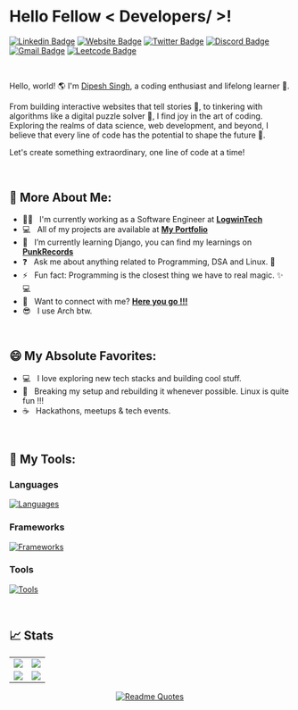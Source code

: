 <base target="_blank">

# Hello Fellow < Developers/ >! 

[![Linkedin Badge](https://img.shields.io/badge/-LinkedIn-0e76a8?style=flat-square&logo=Linkedin&logoColor=white)](https://www.linkedin.com/in/dipesh-singh253/)
[![Website Badge](https://img.shields.io/badge/Website-3b5998?style=flat-square&logo=google-chrome&logoColor=white)](https://dipesh.dev/)
[![Twitter Badge](https://img.shields.io/badge/-Twitter-00acee?style=flat-square&logo=Twitter&logoColor=white)](https://twitter.com/dipeshSingh_253)
[![Discord Badge](https://img.shields.io/badge/-Discord-0088cc?style=flat-square&logo=Discord&logoColor=white&color=blueviolet)](http://discordapp.com/users/849913360144400404)
[![Gmail Badge](https://img.shields.io/badge/-Gmail-0088cc?style=flat-square&logo=Gmail&logoColor=white&color=red)](mailto:sinhdipesh@gmail.com)
[![Leetcode Badge](https://img.shields.io/badge/-Leetcode-0088cc?style=flat-square&logo=Leetcode&logoColor=white&color=brown)](https://leetcode.com/sinhdipesh/)



<br>

Hello, world! 🌎 I'm [Dipesh Singh](https://github.com/dipeshsingh253/), a coding enthusiast and lifelong learner 🚀.

From building interactive websites that tell stories 📖, to tinkering with algorithms like a digital puzzle solver 🧩, I find joy in the art of coding. Exploring the realms of data science, web development, and beyond, I believe that every line of code has the potential to shape the future 🌟.

Let's create something extraordinary, one line of code at a time!

<br>

## 💫 More About Me:

 - 👨‍💼 &nbsp; I'm currently working as a Software Engineer at **<a href="https://logwintech.com/" target="_blank">LogwinTech</a>**
 - 💻 &nbsp; All of my projects are available at **<a href="https://dipesh.dev/project/" target="_blank">My Portfolio</a>**
 - 🔭 &nbsp; I’m currently learning Django, you can find my learnings on **<a href="https://github.com/dipeshsingh253/punkrecords" target="_blank">PunkRecords</a>**
 - ❓ &nbsp; Ask me about anything related to Programming, DSA and Linux. 🐧
 - ⚡ &nbsp; Fun fact: Programming is the closest thing we have to real magic. ✨💻
 - 📧 &nbsp; Want to connect with me? **<a href="https://dipesh.dev/contact/" target="_blank">Here you go !!!</a>**
 - 😎 &nbsp; I use Arch btw.
<!-- - 🔭 &nbsp; I’m currently working on **<a href="https://github.com/dipeshsingh253/saral-hugo-theme" target="_blank">Saral-Hugo-Theme</a>** -->

<br>

## 😄 My Absolute Favorites:

- 💻 &nbsp; I love exploring new tech stacks and building cool stuff.
- 🐧 &nbsp; Breaking my setup and rebuilding it whenever possible. Linux is quite fun !!!
- ☕ &nbsp; Hackathons, meetups & tech events.

<br>

## 🔨 My Tools:

### Languages

[![Languages](https://skillicons.dev/icons?i=js,html,css,java,bash,typescript,python&perline=6)](https://skillicons.dev)


### Frameworks

[![Frameworks](https://skillicons.dev/icons?i=hibernate,nodejs,spring,tailwind,bootstrap,react,angular,django&perline=6)](https://skillicons.dev)

### Tools 

[![Tools](https://skillicons.dev/icons?i=git,idea,kafka,linux,maven,mongodb,mysql,neovim,netlify,postman,vim,vscode,docker,kubernetes,gradle&perline=6)](https://skillicons.dev)

<!--
## 🔨 My Tools:

### Languages

**Expert Level:** </br>
[![Languages Expert](https://skillicons.dev/icons?i=js,typescript,java&perline=6)](https://skillicons.dev)

**Proficient Level:** </br>
[![Languages Proficient](https://skillicons.dev/icons?i=html,css,python&perline=6)](https://skillicons.dev)

**Comfortable Level:** </br>
[![Languages Comfortable](https://skillicons.dev/icons?i=bash&perline=6)](https://skillicons.dev)

### Frameworks

**Expert Level:** </br>
[![Frameworks Expert](https://skillicons.dev/icons?i=react,nodejs&perline=6)](https://skillicons.dev)

**Proficient Level:** </br>
[![Frameworks Proficient](https://skillicons.dev/icons?i=hibernate,spring,tailwind,bootstrap,angular&perline=6)](https://skillicons.dev)

**Comfortable Level:** </br>
[![Frameworks Comfortable](https://skillicons.dev/icons?i=django&perline=6)](https://skillicons.dev)

### Tools

**Expert Level:** </br>
[![Tools Expert](https://skillicons.dev/icons?i=git,vscode,docker&perline=6)](https://skillicons.dev)

**Proficient Level:** </br>
[![Tools Proficient](https://skillicons.dev/icons?i=linux,mysql,postman&perline=6)](https://skillicons.dev)

**Comfortable Level:** </br>
[![Tools Comfortable](https://skillicons.dev/icons?i=kafka,mongodb,neovim,netlify,vim,idea,maven,gradle,kubernetes&perline=6)](https://skillicons.dev)


## 🔨 My Tools:

| Tools\Levels | Expert | Proficient | Comfortable |
|--------------|--------|------------|-------------|
| **Languages**| ![JS](https://skillicons.dev/icons?i=js) ![TypeScript](https://skillicons.dev/icons?i=typescript) ![Java](https://skillicons.dev/icons?i=java) | ![HTML](https://skillicons.dev/icons?i=html) ![CSS](https://skillicons.dev/icons?i=css) ![Python](https://skillicons.dev/icons?i=python) | ![Bash](https://skillicons.dev/icons?i=bash) |
| **Frameworks**| ![React](https://skillicons.dev/icons?i=react) ![Node.js](https://skillicons.dev/icons?i=nodejs) | ![Hibernate](https://skillicons.dev/icons?i=hibernate) ![Spring](https://skillicons.dev/icons?i=spring) ![Tailwind](https://skillicons.dev/icons?i=tailwind) ![Bootstrap](https://skillicons.dev/icons?i=bootstrap) ![Angular](https://skillicons.dev/icons?i=angular) | ![Django](https://skillicons.dev/icons?i=django) |
| **Tools**    | ![Git](https://skillicons.dev/icons?i=git) ![VSCode](https://skillicons.dev/icons?i=vscode) ![Docker](https://skillicons.dev/icons?i=docker) | ![Linux](https://skillicons.dev/icons?i=linux) ![MySQL](https://skillicons.dev/icons?i=mysql) ![Postman](https://skillicons.dev/icons?i=postman) | ![Kafka](https://skillicons.dev/icons?i=kafka) ![MongoDB](https://skillicons.dev/icons?i=mongodb) ![Neovim](https://skillicons.dev/icons?i=neovim) ![Netlify](https://skillicons.dev/icons?i=netlify) ![Vim](https://skillicons.dev/icons?i=vim) ![IntelliJ IDEA](https://skillicons.dev/icons?i=idea) ![Maven](https://skillicons.dev/icons?i=maven) ![Gradle](https://skillicons.dev/icons?i=gradle) ![Kubernetes](https://skillicons.dev/icons?i=kubernetes) |
-->
<!-- <details> -->
<!--
   <h3>Things I use to get my stuff done</h3>
  	<ul>
   	    <li><b>OS:</b> Arch Linux</li>
	    <li><b>WM: </b> KDE/Hyprland </li>
 	    <li><b>Laptop: </b> HP 15</li>
   	    <li><b>Browser: </b> Firefox / Qutebrowser</li>
 	    <li><b>Terminal: </b> Kitty / Konsole </li>
	    <li><b>Shell: </b> ZSH </li>
 	    <li><b>Code Editor:</b> Idea and Vim/Neovim</li>
 	    <li><b>To Stay Updated:</b> Discord, Linkedin and Twitter.</li>
	</ul>
 -->
<!-- </details> -->

<br>

## 📈 Stats

<be>

<table>
  <tr>
    <td><img src="https://leetcode-stats.vercel.app/api?username=sinhdipesh&theme=Dark" /></td>
    <td><img src="https://leetcard.jacoblin.cool/sinhdipesh"/></td>
  </tr>
  <tr>
    <td><img src="https://github-readme-stats.vercel.app/api?username=dipeshsingh253&theme=gotham&count_private=true" /></td>
    <td><img src="https://github-readme-streak-stats.herokuapp.com/?user=dipeshsingh253&theme=gotham&hide_border=false" /></td>  
  </tr>
</table>
<!--
 <img src="https://github-readme-activity-graph.vercel.app/graph?username=dipeshsingh253&theme=gotham&hide_border=false" />
-->

<div align="center">
 
 [![Readme Quotes](https://quotes-github-readme.vercel.app/api?type=horizontal&theme=dark)](https://github.com/dipeshsingh253/)
 
</div>
